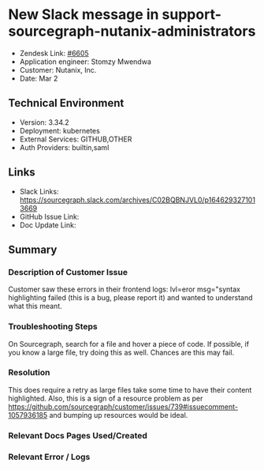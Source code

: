 # New Slack message in support-sourcegraph-nutanix-administrators <!-- Ticket Title  Hint: include keywords to make it searchable -->

- Zendesk Link: [#6605](https://sourcegraph.zendesk.com/agent/tickets/6605)
- Application engineer: Stomzy Mwendwa
- Customer: Nutanix, Inc. <!-- Redact if this contains personally identifying information -->
- Date: Mar 2

<!-- Data populated from integration, speak to Ben Gordon or Michael Bali if not working -->
<!-- During Internal team trial, fill missing data manually (we are waiting for all data to sync) -->

## Technical Environment
- Version: 3.34.2​
- Deployment: kubernetes
- External Services: GITHUB,OTHER
- Auth Providers: builtin,saml


## Links
<!-- Data for application engineer manual entry -->
- Slack Links: https://sourcegraph.slack.com/archives/C02BQBNJVL0/p1646293271013669 
- GitHub Issue Link:
- Doc Update Link:

## Summary
### Description of Customer Issue
Customer saw these errors in their frontend logs: lvl=eror msg="syntax highlighting failed (this is a bug, please report it) and wanted to understand what this meant.
### Troubleshooting Steps
On Sourcegraph, search for a file and hover a piece of code. If possible, if you know a large file, try doing this as well. Chances are this may fail. 
### Resolution
This does require a retry as large files take some time to have their content highlighted. Also, this is a sign of a resource problem as per https://github.com/sourcegraph/customer/issues/739#issuecomment-1057936185 and bumping up resources would be ideal.
### Relevant Docs Pages Used/Created

### Relevant Error / Logs
<!-- Please redact keys, tokens, and personal identifying information -->
